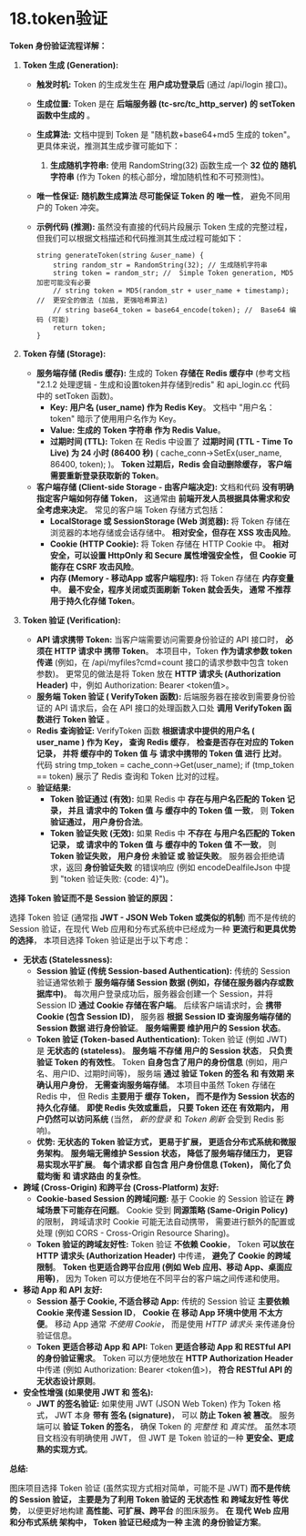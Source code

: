 # 18.token验证

**Token 身份验证流程详解：**

1. **Token 生成 (Generation):**

   - **触发时机:** Token 的生成发生在 **用户成功登录后** (通过 /api/login 接口)。

   - **生成位置:** Token 是在 **后端服务器 (tc-src/tc_http_server)** **的 setToken 函数中生成的** 。

   - **生成算法:** 文档中提到 Token 是 "随机数+base64+md5 生成的 token"。 更具体来说，推测其生成步骤可能如下：

     1. **生成随机字符串:** 使用 RandomString(32) 函数生成一个 **32 位的 随机字符串** (作为 Token 的核心部分，增加随机性和不可预测性)。

   - **唯一性保证:** **随机数生成算法 尽可能保证 Token 的 唯一性**， 避免不同用户的 Token 冲突。

   - **示例代码 (推测):** 虽然没有直接的代码片段展示 Token 生成的完整过程，但我们可以根据文档描述和代码推测其生成过程可能如下：

     ```
     string generateToken(string &user_name) {
         string random_str = RandomString(32); // 生成随机字符串
         string token = random_str; //  Simple Token generation, MD5 加密可能没有必要
         // string token = MD5(random_str + user_name + timestamp); //  更安全的做法 (加盐, 更强哈希算法)
         // string base64_token = base64_encode(token); //  Base64 编码 (可能)
         return token;
     }
     ```

2. **Token 存储 (Storage):**

   - **服务端存储 (Redis 缓存):** 生成的 Token **存储在 Redis 缓存中** (参考文档 "2.1.2 处理逻辑 - 生成和设置token并存储到redis" 和 api_login.cc 代码中的 setToken 函数)。
     - **Key:** **用户名 (user_name) 作为 Redis Key**。 文档中 "用户名：token" 暗示了使用用户名作为 Key。
     - **Value:** **生成的 Token 字符串 作为 Redis Value**。
     - **过期时间 (TTL):** Token 在 Redis 中设置了 **过期时间 (TTL - Time To Live) 为 24 小时 (86400 秒)** ( cache_conn->SetEx(user_name, 86400, token); )。 **Token 过期后，Redis 会自动删除缓存， 客户端需要重新登录获取新的 Token**。
   - **客户端存储 (Client-side Storage - 由客户端决定):** 文档和代码 **没有明确指定客户端如何存储 Token**， 这通常由 **前端开发人员根据具体需求和安全考虑来决定**。 常见的客户端 Token 存储方式包括：
     - **LocalStorage 或 SessionStorage (Web 浏览器):** 将 Token 存储在浏览器的本地存储或会话存储中。 **相对安全，但存在 XSS 攻击风险**。
     - **Cookie (HTTP Cookie):** 将 Token 存储在 HTTP Cookie 中。 **相对安全，可以设置 HttpOnly 和 Secure 属性增强安全性， 但 Cookie 可能存在 CSRF 攻击风险**。
     - **内存 (Memory - 移动App 或客户端程序):** 将 Token 存储在 **内存变量中**。 **最不安全，程序关闭或页面刷新 Token 就会丢失， 通常 不推荐 用于持久化存储 Token**。

3. **Token 验证 (Verification):**

   - **API 请求携带 Token:** 当客户端需要访问需要身份验证的 API 接口时， **必须在 HTTP 请求中 携带 Token**。 本项目中，Token **作为请求参数 token 传递** (例如，在 /api/myfiles?cmd=count 接口的请求参数中包含 token 参数)。 更常见的做法是将 Token 放在 **HTTP 请求头 (Authorization Header)** 中，例如 Authorization: Bearer <token值>。
   - **服务端 Token 验证 ( VerifyToken 函数):** 后端服务器在接收到需要身份验证的 API 请求后，会在 API 接口的处理函数入口处 **调用 VerifyToken 函数进行 Token 验证** 。
   - **Redis 查询验证:** VerifyToken 函数 **根据请求中提供的用户名 ( user_name ) 作为 Key， 查询 Redis 缓存**， **检查是否存在对应的 Token 记录， 并将 缓存中的 Token 值 与 请求中携带的 Token 值 进行 比对**。 代码 string tmp_token = cache_conn->Get(user_name); if (tmp_token == token) 展示了 Redis 查询和 Token 比对的过程。
   - **验证结果:**
     - **Token 验证通过 (有效):** 如果 Redis 中 **存在与用户名匹配的 Token 记录， 并且 请求中的 Token 值 与 缓存中的 Token 值 一致**， 则 **Token 验证通过， 用户身份合法**。
     - **Token 验证失败 (无效):** 如果 Redis 中 **不存在 与用户名匹配的 Token 记录， 或 请求中的 Token 值 与 缓存中的 Token 值 不一致**， 则 **Token 验证失败， 用户身份 未验证 或 验证失败**。 服务器会拒绝请求，返回 **身份验证失败** 的错误响应 (例如 encodeDealfileJson 中提到 "token 验证失败: {code: 4}")。

**选择 Token 验证而不是 Session 验证的原因：**

选择 Token 验证 (通常指 **JWT - JSON Web Token 或类似的机制**) 而不是传统的 Session 验证，在现代 Web 应用和分布式系统中已经成为一种 **更流行和更具优势的选择**， 本项目选择 Token 验证是出于以下考虑：

- **无状态 (Statelessness):**
  - **Session 验证 (传统 Session-based Authentication):** 传统的 Session 验证通常依赖于 **服务端存储 Session 数据 (例如，存储在服务器内存或数据库中)**。 每次用户登录成功后，服务器会创建一个 Session，并将 Session ID **通过 Cookie 存储在客户端**。 后续客户端请求时，会 **携带 Cookie (包含 Session ID)**， 服务器 **根据 Session ID 查询服务端存储的 Session 数据 进行身份验证**。 **服务端需要 维护用户的 Session 状态**。
  - **Token 验证 (Token-based Authentication):** Token 验证 (例如 JWT) 是 **无状态的 (stateless)**。 **服务端 不存储 用户的 Session 状态**， **只负责 验证 Token 的有效性**。 Token **自身包含了用户的身份信息** (例如，用户名、用户ID、过期时间等)， 服务端 **通过 验证 Token 的签名 和 有效期 来确认用户身份**， **无需查询服务端存储**。 本项目中虽然 Token 存储在 Redis 中， 但 Redis **主要用于 缓存 Token， 而不是作为 Session 状态的持久化存储**。 **即使 Redis 失效或重启， 只要 Token 还在 有效期内， 用户仍然可以访问系统** (当然， *新的登录* 和 *Token 刷新* 会受到 Redis 影响)。
  - **优势:** **无状态的 Token 验证方式， 更易于扩展， 更适合分布式系统和微服务架构**。 **服务端无需维护 Session 状态， 降低了服务端存储压力， 更容易实现水平扩展**。 **每个请求都 自包含 用户身份信息 (Token)， 简化了负载均衡 和 请求路由 的复杂性**。
- **跨域 (Cross-Origin) 和跨平台 (Cross-Platform) 友好:**
  - **Cookie-based Session 的跨域问题:** 基于 Cookie 的 Session 验证在 **跨域场景下可能存在问题**。 Cookie 受到 **同源策略 (Same-Origin Policy)** 的限制， 跨域请求时 Cookie 可能无法自动携带， 需要进行额外的配置或处理 (例如 CORS - Cross-Origin Resource Sharing)。
  - **Token 验证的跨域友好性:** Token 验证 **不依赖 Cookie**， Token **可以放在 HTTP 请求头 (Authorization Header)** 中传递， **避免了 Cookie 的跨域限制**。 **Token 也更适合跨平台应用 (例如 Web 应用、移动 App、桌面应用等)**， 因为 Token 可以方便地在不同平台的客户端之间传递和使用。
- **移动 App 和 API 友好:**
  - **Session 基于 Cookie, 不适合移动 App:** 传统的 Session 验证 **主要依赖 Cookie 来传递 Session ID**， **Cookie 在 移动 App 环境中使用 不太方便**。 移动 App 通常 *不使用 Cookie*， 而是使用 *HTTP 请求头* 来传递身份验证信息。
  - **Token 更适合移动 App 和 API:** Token **更适合移动 App 和 RESTful API 的身份验证需求**。 Token 可以方便地放在 **HTTP Authorization Header** 中传递 (例如 Authorization: Bearer <token值>)， **符合 RESTful API 的无状态设计原则**。
- **安全性增强 (如果使用 JWT 和 签名):**
  - **JWT 的签名验证:** 如果使用 JWT (JSON Web Token) 作为 Token 格式， JWT 本身 **带有 签名 (signature)**， 可以 **防止 Token 被 篡改**。 服务端可以 **验证 Token 的签名**， 确保 Token 的 *完整性* 和 *真实性*。 虽然本项目文档没有明确使用 JWT， 但 JWT 是 Token 验证的一种 **更安全、更成熟的实现方式**。

**总结:**

图床项目选择 Token 验证 (虽然实现方式相对简单，可能不是 JWT) **而不是传统的 Session 验证， 主要是为了利用 Token 验证的 无状态性 和 跨域友好性 等优势**， 以便更好地构建 **高性能、可扩展、跨平台** 的图床服务。 **在 现代 Web 应用和分布式系统 架构中， Token 验证已经成为一种 主流 的身份验证方案**。